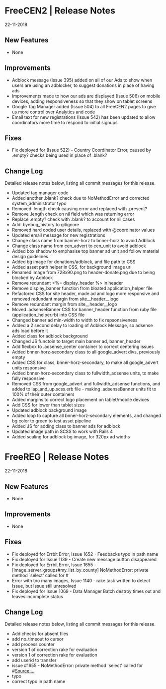 __FreeCEN2 | Release Notes__
  =======================
  22-11-2018

  __New Features__
  ----------------

  * None


  __Improvements__
  ----------------

  * Adblock message (Issue 395) added on all of our Ads to show when users are using an adblocker, to suggest donations in place of having ads  
  * Improvements made to how our ads are displayed  (Issue 506) on mobile devices, adding responsiveness so that they show on tablet screens 
  * Google Tag Manager added (Issue 504) to all FreeCEN2 pages to give us more control over Analytics and code 
  * Email text for new registrations (Issue 542) has been updated to allow coordinators more time to respond to initial signups


  __Fixes__
  ---------

  * Fix deployed for (Issue 522) - Country Coordinator Error, caused by .empty? checks being used in place of .blank? 


  __Change Log__
  ----------------

  Detailed release notes below, listing all commit messages for this release.

* Updated tag manager code
* Added another .blank? check due to NoMethodError and corrected system_administrator typo
* Removed .length check causing error and replaced with .present?
* Remove .length check on nil field which was returning error
* Replace .empty? check with .blank? to account for nil cases
* Add .byebug_history to gitignore
* Removed hard coded user details, replaced with @coordinator values
* Updated email message for new registrations
* Change class name from banner-horz to bnner-horz to avoid Adblock
* Change class name from cen_advert to cen_unit to avoid adblock
* Added box shadow to emphasise top banner ad unit and follow material design guidelines
* Added bg image for donations/adblock, and file path to CSS
* Added asset path helper in CSS, for background image url
* Renamed image from 728x90.png to header-donate.png due to being blocked by Adblock
* Remove redundant <%= display_header %> in header
* Remove display_banner function from bloated application_helper file
* Refactored CSS for site header, made ad and logo more responsive and removed redundant margin from site__header__logo
* Remove redundant margin from site__header__logo
* Moved .adsenseBanner CSS for banner_header function from ruby file (application_helper.rb) into CSS file
* Changed banner ad min-width to width to fix repsonsiveness
* Added a 2 second delay to loading of Adblock Message, so adsense ads load before it
* Added class for adblock background
* Changed JS functoin to target main banner ad, banner_header
* Add flexbox to .adsense_center container to correct centering issues
* Added bnner-horz-secondary class to all google_advert divs, previously empty
* Added CSS for class, bnner-horz-secondary, to make all google_advert units responsive
* Added bnner-horz-secondary class to fullwidth_adsense units, to make fully responsive
* Removed CSS from google_advert and fullwidth_adsense functions, and added to lap_and_up.scss.erb file - making .adsenseBanner units fit to 100% of their outer containers
* Added margins to correct logo placement on tablet/mobile devices
* Add CSS for lower than tablet sizes
* Updated adblock background image
* Added loop to capture all bnner-horz-secondary elements, and changed bg color to green to test asset pipeline
* Added JS for adding class to banner ads for adblock
* Updated image path in SCSS to work with Rails 4
* Added scaling for adblock bg image, for 320px ad widths





__FreeREG | Release Notes__
  =======================
  22-11-2018

  __New Features__
  ----------------

  * None


  __Improvements__
  ----------------

  * None


  __Fixes__
  ---------

  * Fix deployed for Errbit Error, Issue 1652 - Feedbacks typo in path name 
  * Fix deployed for Issue 1139 - Create new message button disappeared 
  * Fix deployed for Errbit Error, Issue 1655 - [image_server_groups#my_list_by_county] NoMethodError: private method `select' called for #
  * Error with too many images, Issue 1140 - rake task written to detect Issue, but Issue still unresolved 
  * Fix deployed for Issue 1069 - Data Manager Batch destroy times out and leaves incomplete status 


  __Change Log__
  ----------------

  Detailed release notes below, listing all commit messages for this release.


* Add checks for absent files
* add no_timeout to cursor
* add process counter
* version 1 of correction rake for evaluation
* version 1 of correction rake for evaluation
* add userid to transfer
* issue #1655 - NoMethodError: private method 'select' called for #<Source:...>
* typo
* correct typo in path name
